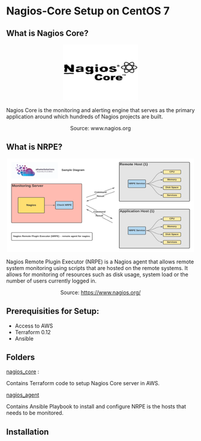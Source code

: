# Nagios-Core Setup on CentOS 7 

## What is Nagios Core?
<p align="center">
  <img width="200" height="150" src="img/NagiosCore.png">
</p>

Nagios Core is the monitoring and alerting engine that serves as the primary application around which hundreds of Nagios projects are built.
<p align="center">
Source: www.nagios.org
</p>

## What is NRPE? 
<p align="center">
  <img width="500" height="250" src="img/NRPE-Diagram.png">
</p>

Nagios Remote Plugin Executor (NRPE) is a Nagios agent that allows remote system monitoring using scripts that are hosted on the remote systems. It allows for monitoring of resources such as disk usage, system load or the number of users currently logged in.
<p align="center">
Source: 
<a href="https://www.nagios.org/">https://www.nagios.org/</a>
</p> 

## Prerequisities for Setup:

* Access to AWS 
* Terraform 0.12
* Ansible

## Folders 

[nagios_core](nagios_core) :

Contains Terraform code to setup Nagios Core server in AWS. 


[nagios_agent](nagios_agent)

Contains Ansible Playbook to install and configure NRPE is the hosts that needs to be monitored. 

## Installation 